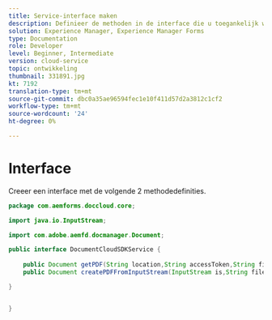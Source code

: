```yaml
---
title: Service-interface maken
description: Definieer de methoden in de interface die u toegankelijk wilt maken
solution: Experience Manager, Experience Manager Forms
type: Documentation
role: Developer
level: Beginner, Intermediate
version: cloud-service
topic: ontwikkeling
thumbnail: 331891.jpg
kt: 7192
translation-type: tm+mt
source-git-commit: dbc0a35ae96594fec1e10f411d57d2a3812c1cf2
workflow-type: tm+mt
source-wordcount: '24'
ht-degree: 0%

---
```


# Interface

Creeer een interface met de volgende 2 methodedefinities.

```java
package com.aemforms.doccloud.core;

import java.io.InputStream;

import com.adobe.aemfd.docmanager.Document;

public interface DocumentCloudSDKService {
	
	public Document getPDF(String location,String accessToken,String fileName);
	public Document createPDFFromInputStream(InputStream is,String fileName);

}


}
```
